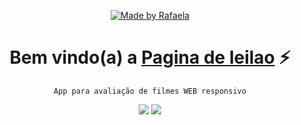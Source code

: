 <!--SEGUE EXEMPLO DE README -->

<p align="center">

  <a href="">
    <img alt="Made by Rafaela" src="https://img.shields.io/badge/made%20by-Rafaela-%23F8952D">
  </a>

<h1 align="center">Bem vindo(a) a <u>Pagina de leilao</u> ⚡</h1>

<p align="center"><code>App para avaliação de filmes WEB responsivo</code></p>

<div align="center">

<div align="center">
  <img src="https://img.shields.io/badge/java-17-red?logo=java&logoColor=red"/>
<img src = "https://img.shields.io/badge/Selenium-43B02A?style=for-the-badge&logo=Selenium&logoColor=white"/>
</div>